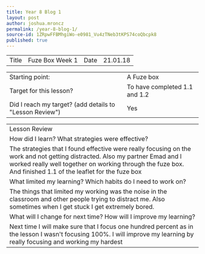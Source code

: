 ```yaml
---
title: Year 8 Blog 1
layout: post
author: joshua.mroncz
permalink: /year-8-blog-1/
source-id: 1ZRpwFFBMhgiWo-e0981_Vu4zTNeb3tKPS74coQbcpk8
published: true
---
```

<table>
  <tr>
    <td>Title</td>
    <td>Fuze Box Week 1</td>
    <td>Date</td>
    <td>21.01.18</td>
  </tr>
</table>


<table>
  <tr>
    <td>Starting point:</td>
    <td>A Fuze box </td>
  </tr>
  <tr>
    <td>Target for this lesson?</td>
    <td>To have completed 1.1 and 1.2</td>
  </tr>
  <tr>
    <td>Did I reach my target? 
(add details to "Lesson Review")</td>
    <td> Yes </td>
  </tr>
</table>


<table>
  <tr>
    <td>Lesson Review</td>
  </tr>
  <tr>
    <td>How did I learn? What strategies were effective? </td>
  </tr>
  <tr>
    <td>The strategies that I found effective were really focusing on the work and not getting distracted. Also my partner Emad and I worked really well together on working through the fuze box. And finished 1.1 of the leaflet for the fuze box </td>
  </tr>
  <tr>
    <td>What limited my learning? Which habits do I need to work on? </td>
  </tr>
  <tr>
    <td>The things that limited my working was the noise in the classroom and other people trying to distract me. Also sometimes when I get stuck I get extremely bored.</td>
  </tr>
  <tr>
    <td>What will I change for next time? How will I improve my learning?</td>
  </tr>
  <tr>
    <td>Next time I will make sure that I focus one hundred percent as in the lesson I wasn't focusing 100%. I will improve my learning by really focusing and working my hardest</td>
  </tr>
</table>


